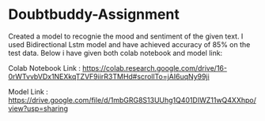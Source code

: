 # Doubtbuddy-Assignment

Created a model to recognie the mood and sentiment of the given text. 
I used Bidirectional Lstm model and have achieved accuracy of 85% on the test data.
Below i have given both colab notebook and model link:

Colab Notebook Link : https://colab.research.google.com/drive/16-0rWTvvbVDx1NEXkqTZVF9iirR3TMHd#scrollTo=jAI6uqNy99ji

Model Link : https://drive.google.com/file/d/1mbGRG8S13UUhg1Q401DIWZ11wQ4XXhpo/view?usp=sharing

